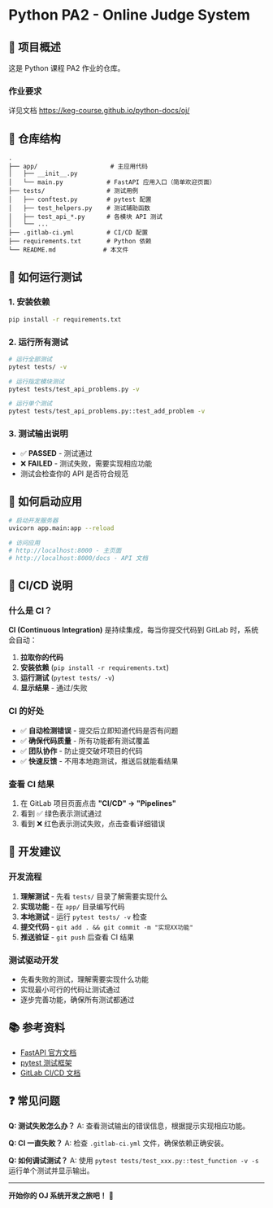 # Python PA2 - Online Judge System 

## 🎯 项目概述

这是 Python 课程 PA2 作业的仓库。

### 作业要求

详见文档 <https://keg-course.github.io/python-docs/oj/>

## 📁 仓库结构

```
.
├── app/                    # 主应用代码
│   ├── __init__.py
│   └── main.py            # FastAPI 应用入口（简单欢迎页面）
├── tests/                 # 测试用例
│   ├── conftest.py        # pytest 配置
│   ├── test_helpers.py    # 测试辅助函数
│   ├── test_api_*.py      # 各模块 API 测试
│   └── ...
├── .gitlab-ci.yml         # CI/CD 配置
├── requirements.txt       # Python 依赖
└── README.md             # 本文件
```

## 🧪 如何运行测试

### 1. 安装依赖
```bash
pip install -r requirements.txt
```

### 2. 运行所有测试
```bash
# 运行全部测试
pytest tests/ -v

# 运行指定模块测试
pytest tests/test_api_problems.py -v

# 运行单个测试
pytest tests/test_api_problems.py::test_add_problem -v
```

### 3. 测试输出说明
- ✅ **PASSED** - 测试通过
- ❌ **FAILED** - 测试失败，需要实现相应功能
- 测试会检查你的 API 是否符合规范

## 🚀 如何启动应用

```bash
# 启动开发服务器
uvicorn app.main:app --reload

# 访问应用
# http://localhost:8000 - 主页面
# http://localhost:8000/docs - API 文档
```

## 🔄 CI/CD 说明

### 什么是 CI？
**CI (Continuous Integration)** 是持续集成，每当你提交代码到 GitLab 时，系统会自动：

1. **拉取你的代码**
2. **安装依赖** (`pip install -r requirements.txt`)
3. **运行测试** (`pytest tests/ -v`)
4. **显示结果** - 通过/失败

### CI 的好处
- ✅ **自动检测错误** - 提交后立即知道代码是否有问题
- ✅ **确保代码质量** - 所有功能都有测试覆盖
- ✅ **团队协作** - 防止提交破坏项目的代码
- ✅ **快速反馈** - 不用本地跑测试，推送后就能看结果

### 查看 CI 结果
1. 在 GitLab 项目页面点击 **"CI/CD" → "Pipelines"**
2. 看到 ✅ 绿色表示测试通过
3. 看到 ❌ 红色表示测试失败，点击查看详细错误

## 📝 开发建议

### 开发流程
1. **理解测试** - 先看 `tests/` 目录了解需要实现什么
2. **实现功能** - 在 `app/` 目录编写代码
3. **本地测试** - 运行 `pytest tests/ -v` 检查
4. **提交代码** - `git add . && git commit -m "实现XX功能"`
5. **推送验证** - `git push` 后查看 CI 结果

### 测试驱动开发
- 先看失败的测试，理解需要实现什么功能
- 实现最小可行的代码让测试通过
- 逐步完善功能，确保所有测试都通过

## 📚 参考资料

- [FastAPI 官方文档](https://fastapi.tiangolo.com/)
- [pytest 测试框架](https://docs.pytest.org/)
- [GitLab CI/CD 文档](https://docs.gitlab.com/ee/ci/)

## ❓ 常见问题

**Q: 测试失败怎么办？**
A: 查看测试输出的错误信息，根据提示实现相应功能。

**Q: CI 一直失败？**
A: 检查 `.gitlab-ci.yml` 文件，确保依赖正确安装。

**Q: 如何调试测试？**
A: 使用 `pytest tests/test_xxx.py::test_function -v -s` 运行单个测试并显示输出。

---

**开始你的 OJ 系统开发之旅吧！** 🚀
